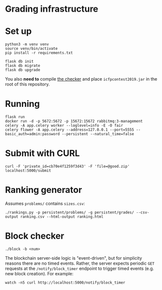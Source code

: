 # Grading infrastructure

# Set up

```
python3 -m venv venv
source venv/bin/activate
pip install -r requirements.txt

flask db init
flask db migrate
flask db upgrade
```

You also **need to** compile [the checker](https://github.com/icfpcontest2019/icfpcontest2019) and place `icfpcontest2019.jar` in the root of this repository.

# Running

```
flask run
docker run -d -p 5672:5672 -p 15672:15672 rabbitmq:3-management
celery -A app.celery worker --loglevel=info -E -O fair
celery flower -A app.celery --address=127.0.0.1 --port=5555 --basic_auth=admin:password --persistent --natural_time=false
```

# Submit with CURL

```
curl -F 'private_id=cb70e4f1259f3d43' -F 'file=@good.zip' localhost:5000/submit
```

# Ranking generator

Assumes `problems/` contains `sizes.csv`:

```
./rankings.py -p persistent/problems/ -g persistent/grades/ --csv-output ranking.csv --html-output ranking.html
```

# Block checker

```
./block -b <num>
```

The blockchain server-side logic is "event-driven", but for simplicity reasons
there are no timed events. Rather, the server expects periodic `GET` requests at
the `/notify/block_timer` endpoint to trigger timed events (e.g. new block
creation). For example:

```
watch -n5 curl http://localhost:5000/notify/block_timer
```